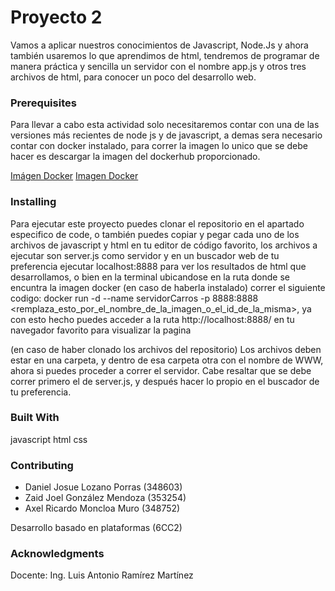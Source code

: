 # Proyecto 2

Vamos a aplicar nuestros conocimientos de Javascript, Node.Js y ahora también usaremos lo que aprendimos de html, tendremos de programar de manera práctica y sencilla un servidor con el nombre app.js y otros tres archivos de html, para conocer un poco del desarrollo web.

### Prerequisites

Para llevar a cabo esta actividad solo necesitaremos contar con una de las versiones más recientes de node js y de javascript, a demas sera necesario contar con docker instalado, para correr la imagen lo unico que se debe hacer es descargar la imagen del dockerhub proporcionado.

[Imágen Docker](https://hub.docker.com/repository/docker/acsel11/carros_p5/general "Imágen Docker")
[Imagen Docker](https://hub.docker.com/repository/docker/daniel3486/carros_mpp/general "Imagen Docker")

### Installing

Para ejecutar este proyecto puedes clonar el repositorio en el apartado especifico de code, o también puedes copiar y pegar cada uno de los archivos de javascript y html en tu editor de código favorito, los archivos a ejecutar son server.js como servidor y en un buscador web de tu preferencia ejecutar localhost:8888 para ver los resultados de html que desarrollamos, o bien en la terminal ubicandose en la ruta donde se encuntra la imagen docker (en caso de haberla instalado) correr el siguiente codigo: docker run -d --name servidorCarros -p 8888:8888 <remplaza_esto_por_el_nombre_de_la_imagen_o_el_id_de_la_misma>, ya con esto hecho puedes acceder a la ruta http://localhost:8888/ en tu navegador favorito para visualizar la pagina 

(en caso de haber clonado los archivos del repositorio)
Los archivos deben estar en una carpeta, y dentro de esa carpeta otra con el nombre de WWW, ahora si puedes proceder a correr el servidor. Cabe resaltar que se debe correr primero el de server.js, y después hacer lo propio en el buscador de tu preferencia.

### Built With

javascript html css

### Contributing

- Daniel Josue Lozano Porras (348603)
- Zaid Joel González Mendoza (353254)
- Axel Ricardo Moncloa Muro (348752)

Desarrollo basado en plataformas (6CC2)

### Acknowledgments

Docente: Ing. Luis Antonio Ramírez Martínez
